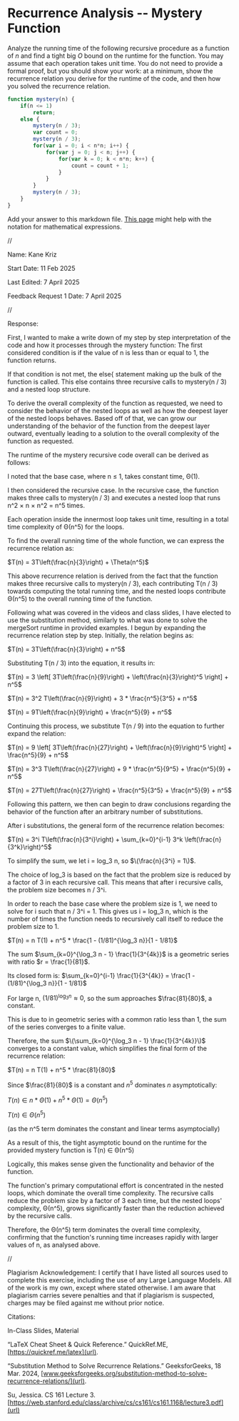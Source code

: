 # Recurrence Analysis -- Mystery Function

Analyze the running time of the following recursive procedure as a function of
$n$ and find a tight big $O$ bound on the runtime for the function. You may
assume that each operation takes unit time. You do not need to provide a formal
proof, but you should show your work: at a minimum, show the recurrence relation
you derive for the runtime of the code, and then how you solved the recurrence
relation.

```javascript
function mystery(n) {
    if(n <= 1)
        return;
    else {
        mystery(n / 3);
        var count = 0;
        mystery(n / 3);
        for(var i = 0; i < n*n; i++) {
            for(var j = 0; j < n; j++) {
                for(var k = 0; k < n*n; k++) {
                    count = count + 1;
                }
            }
        }
        mystery(n / 3);
    }
}
```

Add your answer to this markdown file. [This
page](https://docs.github.com/en/get-started/writing-on-github/working-with-advanced-formatting/writing-mathematical-expressions)
might help with the notation for mathematical expressions.


//


Name: Kane Kriz

Start Date: 11 Feb 2025

Last Edited: 7 April 2025

Feedback Request 1 Date: 7 April 2025


//

Response: 


First, I wanted to make a write down of my step by step interpretation of the code and how it processes through the mystery function: The first considered condition is if the value of n is less than or equal to 1, the function returns.

If that condition is not met, the else{ statement making up the bulk of the function is called. This else contains three recursive calls to mystery(n / 3) and a nested loop structure. 

To derive the overall complexity of the function as requested, we need to consider the behavior of the nested loops as well as how the deepest layer of the nested loops behaves.
Based off of that, we can grow our understanding of the behavior of the function from the deepest layer outward, eventually leading to a solution to the overall complexity of the function as requested.

The runtime of the mystery recursive code overall can be derived as follows:

I noted that the base case, where n ≤ 1, takes constant time, Θ(1).

I then considered the recursive case. In the recursive case, the function makes three calls to mystery(n / 3) and executes a nested loop that runs n^2 × n × n^2 = n^5 times.

Each operation inside the innermost loop takes unit time, resulting in a total time complexity of Θ(n^5) for the loops.



 
To find the overall running time of the whole function, we can express the recurrence relation as:
 
$T(n) = 3T\left(\frac{n}{3}\right) + \Theta(n^5)$
 
This above recurrence relation is derived from the fact that the function makes three recursive calls to mystery(n / 3), each contributing T(n / 3) towards computing the total running time, 
and the nested loops contribute Θ(n^5) to the overall running time of the function.
 

Following what was covered in the videos and class slides, I have elected to use the substitution method, similarly to what was done to solve the mergeSort runtime in provided examples.
I begun by expanding the recurrence relation step by step. Initially, the relation begins as:
 
$T(n) = 3T\left(\frac{n}{3}\right) + n^5$


 
Substituting T(n / 3) into the equation, it results in:
 
$T(n) = 3 \left[ 3T\left(\frac{n}{9}\right) + \left(\frac{n}{3}\right)^5 \right] + n^5$

$T(n) = 3^2 T\left(\frac{n}{9}\right) + 3 * \frac{n^5}{3^5} + n^5$

$T(n) = 9T\left(\frac{n}{9}\right) + \frac{n^5}{9} + n^5$


 

Continuing this process, we substitute T(n / 9) into the equation to further expand the relation:

$T(n) = 9 \left[ 3T\left(\frac{n}{27}\right) + \left(\frac{n}{9}\right)^5 \right] + \frac{n^5}{9} + n^5$

$T(n) = 3^3 T\left(\frac{n}{27}\right) + 9 * \frac{n^5}{9^5} + \frac{n^5}{9} + n^5$

$T(n) = 27T\left(\frac{n}{27}\right) + \frac{n^5}{3^5} + \frac{n^5}{9} + n^5$
 



Following this pattern, we then can begin to draw conclusions regarding the behavior of the function after an arbitrary number of substitutions.
 
After i substitutions, the general form of the recurrence relation becomes:
 
$T(n) = 3^i T\left(\frac{n}{3^i}\right) + \sum_{k=0}^{i-1} 3^k \left(\frac{n}{3^k}\right)^5$
 
To simplify the sum, we let i = log_3 n, so $\(\frac{n}{3^i} = 1\)$.
 


 

The choice of log_3 is based on the fact that the problem size is reduced by a factor of 3 in each recursive call.
This means that after i recursive calls, the problem size becomes n / 3^i. 

In order to reach the base case where the problem size is 1, we need to solve for i such that n / 3^i = 1. 
This gives us i = log_3 n, which is the number of times the function needs to recursively call itself to reduce the problem size to 1.

$T(n) = n T(1) + n^5 * \frac{1 - (1/81)^{\log_3 n}}{1 - 1/81}$
 
The sum $\sum_{k=0}^{\log_3 n - 1} \frac{1}{3^{4k}}$ is a geometric series with ratio $r = \frac{1}{81}$. 

Its closed form is:
$\sum_{k=0}^{i-1} \frac{1}{3^{4k}} = \frac{1 - (1/81)^{\log_3 n}}{1 - 1/81}$

For large n, $(1/81)^{\log_3 n} \approx 0$, so the sum approaches $\frac{81}{80}$, a constant.
 
This is due to in geometric series with a common ratio less than 1, the sum of the series converges to a finite value.

Therefore, the sum $\(\sum_{k=0}^{\log_3 n - 1} \frac{1}{3^{4k}}\)$ converges to a constant value, which simplifies the final form of the recurrence relation:
 
$T(n) = n T(1) + n^5 * \frac{81}{80}$

Since $\frac{81}{80}$ is a constant and $n^5$ dominates $n$ asymptotically:

$T(n) \in n * \Theta(1) + n^5 * \Theta(1) = \Theta(n^5)$

$T(n) \in \Theta(n^5)$

(as the n^5 term dominates the constant and linear terms asymptocially)

As a result of this, the tight asymptotic bound on the runtime for the provided mystery function is T(n) ∈ Θ(n^5)

Logically, this makes sense given the functionality and behavior of the function.

The function's primary computational effort is concentrated in the nested loops, which dominate the overall time complexity.
The recursive calls reduce the problem size by a factor of 3 each time, but the nested loops' complexity, Θ(n^5), grows significantly faster than the reduction achieved by the recursive calls.

Therefore, the Θ(n^5) term dominates the overall time complexity, confirming that the function's running time increases rapidly with larger values of n, as analysed above.
 

//


Plagiarism Acknowledgement: I certify that I have listed all sources used to complete this exercise, including the use of any Large Language Models. All of the work is my own, except where stated otherwise. I am aware that plagiarism carries severe penalties and that if plagiarism is suspected, charges may be filed against me without prior notice.


Citations:

In-Class Slides, Material

“LaTeX Cheat Sheet & Quick Reference.” QuickRef.ME,[https://quickref.me/latex](url).

“Substitution Method to Solve Recurrence Relations.” GeeksforGeeks, 18 Mar. 2024, [www.geeksforgeeks.org/substitution-method-to-solve-recurrence-relations/](url).

Su, Jessica. CS 161 Lecture 3. [https://web.stanford.edu/class/archive/cs/cs161/cs161.1168/lecture3.pdf](url)


